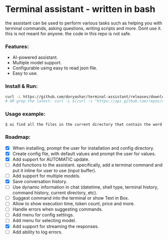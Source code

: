 # Terminal assistant - written in bash
the assistant can be used to perform various tasks such as helping you with terminal commands, asking questions, writing scripts and more.
Dont use it. this is not meant for anyone. the code in this repo is not safe.

### Features:
- AI-powered assistant.
- Multiple model support.
- Configurable using easy to read json file.
- Easy to use.

### Install & Run:
```bash
curl -L https://github.com/doryashar/terminal-assistant/releases/download/v1.0.12/install | bash
# OR grep the latest: curl -L $(curl -s "https://api.github.com/repos/doryashar/terminal-assistant/releases/latest" | ./jq-linux64 -r '.assets[0].browser_download_url') | bash
```

### Usage example:
```bash
$ ai find all the files in the current directory that contain the word "hello" and are older than 10 days.
```
### Roadmap:
- [X] When installing, prompt the user for installation and config directory.
- [x] Create config file, with default values and prompt the user for values.
- [x] Add support for AUTOMATIC update.
- [ ] Add functions to the assistant. specifically, add a terminal command and put it inline for user to use (input buffer).
- [ ] Add support for multiple models.
- [x] Save conversation history.
- [ ] Use dynamic information in chat (datetime, shell type, terminal history, command history, current directory, etc).
- [ ] Suggest command into the terminal or show Text in Box.
- [ ] Allow to show execution time, token count, price and more.
- [ ] Handle errors when suggesting commands.
- [ ] Add menu for config settings.
- [ ] Add menu for selecting model.
- [x] Add support for streaming the responses.
- [ ] Add ability to log errors.
